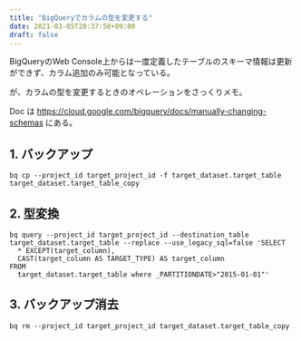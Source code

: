 ```yaml
---
title: "BigQueryでカラムの型を変更する"
date: 2021-03-05T20:37:58+09:00
draft: false
---
```


BigQueryのWeb Console上からは一度定義したテーブルのスキーマ情報は更新ができず、カラム追加のみ可能となっている。

が、カラムの型を変更するときのオペレーションをさっくりメモ。

Doc は https://cloud.google.com/bigquery/docs/manually-changing-schemas にある。

## 1. バックアップ

```
bq cp --project_id target_project_id -f target_dataset.target_table target_dataset.target_table_copy
```

## 2. 型変換

```
bq query --project_id target_project_id --destination_table target_dataset.target_table --replace --use_legacy_sql=false 'SELECT
  * EXCEPT(target_column),
  CAST(target_column AS TARGET_TYPE) AS target_column
FROM
  target_dataset.target_table where _PARTITIONDATE>"2015-01-01"'
```

## 3. バックアップ消去

```
bq rm --project_id target_project_id target_dataset.target_table_copy
```
